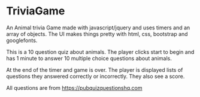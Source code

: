 # TriviaGame
An Animal trivia Game made with javascript/jquery and uses timers and an array of objects. 
The UI makes things pretty with html, css, bootstrap and googlefonts.

This is a 10 question quiz about animals. The player clicks start to begin and has 1 minute to answer 10 multiple choice questions about animals.

At the end of the timer and game is over. The player is displayed lists of questions they answered correctly or incorrectly. They also see a score. 

All questions are from https://pubquizquestionshq.com 


